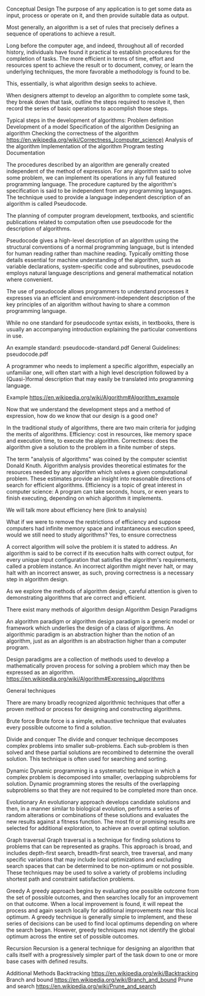 Conceptual Design
The purpose of any application is to get some data as
input, process or operate on it, and then provide suitable data as output.

Most generally, an algorithm is a set of rules that precisely defines a sequence of operations to achieve a result.

Long before the computer age, and indeed, throughout all of recorded history, individuals have found it practical to establish procedures for the completion of tasks. The more efficient in terms of time, effort and resources spent to achieve the result or to document, convey, or learn the underlying techniques, the more favorable a methodology is found to be.

This, essentially, is what algorithm design seeks to achieve.

When designers attempt to develop an algorithm to complete some task, they break down that task, outline the steps required to resolve it, then record the series of basic operations to accomplish those steps.

Typical steps in the development of algorithms:
Problem definition
Development of a model
Specification of the algorithm
Designing an algorithm
Checking the correctness of the algorithm https://en.wikipedia.org/wiki/Correctness_(computer_science)
Analysis of the algorithm
Implementation of the algorithm
Program testing
Documentation



The procedures described by an algorithm are generally created independent of the method of expression. For any algorithm said to solve some problem, we can implement its operations in any full featured programming language. The procedure captured by the algorithm's specification is said to be independent from any programming languages. The technique used to provide a language independent description of an algorithm is called Pseudocode.


The planning of computer program development, textbooks, and scientific publications related to computation often use pseudocode for the description of algorithms.

Pseudocode gives a high-level description of an algorithm using the structural conventions of a normal programming language, but is intended for human reading rather than machine reading. Typically omitting those details essential for machine understanding of the algorithm, such as variable declarations, system-specific code and subroutines, pseudocode employs natural language descriptions and general mathematical notation where convenient.



The use of pseudocode allows programmers to understand processes it expresses via an efficient and environment-independent description of the key principles of an algorithm without having to share a common programming language.

While no one standard for pseudocode syntax exists, in textbooks, there is usually an accompanying introduction explaining the particular conventions in use.

An example standard:    pseudocode-standard.pdf
General Guidelines:    pseudocode.pdf


A programmer who needs to implement a specific algorithm, especially an unfamiliar one, will often start with a high level description followed by a (Quasi-)formal description that may easily be translated into programming language.

Example https://en.wikipedia.org/wiki/Algorithm#Algorithm_example





Now that we understand the development steps and a method of expression, how do we know that our design is  a good one?

In the traditional study of algorithms, there are two main criteria for judging the merits of algorithms.
Efficiency: cost in resources, like memory space and execution time, to execute the algorithm.
Correctness: does the algorithm give a solution to the problem in a finite number of steps.


The term "analysis of algorithms" was coined by the computer scientist Donald Knuth. Algorithm analysis provides theoretical estimates for the resources needed by any algorithm which solves a given computational problem. These estimates provide an insight into reasonable directions of search for efficient algorithms. Efficiency is a topic of great interest in computer science: A program can take seconds, hours, or even years to finish executing, depending on which algorithm it implements.

We will talk more about efficiency here (link to analysis)


What if we were to remove the restrictions of efficiency and suppose computers had infinite memory space and instantaneous execution speed, would we still need to study algorithms?
Yes, to ensure correctness


A correct algorithm will solve the problem it is stated to address. An algorithm is said to be correct if its execution halts with correct output, for every unique input configuration that satisfies the algorithm's requirements, called a problem instance. An incorrect algorithm might never halt, or may halt with an incorrect answer, as such, proving correctness is a necessary step in algorithm design.

As we explore the methods of algorithm design, careful attention is given to demonstrating algorithms that are correct and efficient.


There exist many methods of algorithm design
Algorithm Design Paradigms

An algorithm paradigm or algorithm design paradigm is a generic model or framework which underlies the design of a class of algorithms. An algorithmic paradigm is an abstraction higher than the notion of an algorithm, just as an algorithm is an abstraction higher than a computer program.

Design paradigms are a collection of methods used to develop a mathematically proven process for solving a problem which may then be expressed as an algorithm.
https://en.wikipedia.org/wiki/Algorithm#Expressing_algorithms

General techniques

There are many broadly recognized algorithmic techniques that offer a proven method or process for designing and constructing algorithms.

Brute force
Brute force is a simple, exhaustive technique that evaluates every possible outcome to find a solution.

Divide and conquer
The divide and conquer technique decomposes complex problems into smaller sub-problems. Each sub-problem is then solved and these partial solutions are recombined to determine the overall solution. This technique is often used for searching and sorting.

Dynamic
Dynamic programming is a systematic technique in which a complex problem is decomposed into smaller, overlapping subproblems for solution. Dynamic programming stores the results of the overlapping subproblems so that they are not required to be completed more than once.

Evolutionary
An evolutionary approach develops candidate solutions and then, in a manner similar to biological evolution, performs a series of random alterations or combinations of these solutions and evaluates the new results against a fitness function. The most fit or promising results are selected for additional exploration, to achieve an overall optimal solution.

Graph traversal
Graph traversal is a technique for finding solutions to problems that can be represented as graphs. This approach is broad, and includes depth-first search, breadth-first search, tree traversal, and many specific variations that may include local optimizations and excluding search spaces that can be determined to be non-optimum or not possible. These techniques may be used to solve a variety of problems including shortest path and constraint satisfaction problems.

Greedy
A greedy approach begins by evaluating one possible outcome from the set of possible outcomes, and then searches locally for an improvement on that outcome. When a local improvement is found, it will repeat the process and again search locally for additional improvements near this local optimum. A greedy technique is generally simple to implement, and these series of decisions can be used to find local optimums depending on where the search began. However, greedy techniques may not identify the global optimum across the entire set of possible outcomes.



Recursion
Recursion is a general technique for designing an algorithm that calls itself with a progressively simpler part of the task down to one or more base cases with defined results.






Additional Methods
Backtracking https://en.wikipedia.org/wiki/Backtracking
Branch and bound https://en.wikipedia.org/wiki/Branch_and_bound
Prune and search https://en.wikipedia.org/wiki/Prune_and_search
